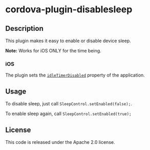# cordova-plugin-disablesleep

## Description
This plugin makes it easy to enable or disable device sleep.

**Note:** Works for iOS ONLY for the time being.

### iOS
The plugin sets the [`idleTimerDisabled`](https://developer.apple.com/library/ios/DOCUMENTATION/UIKit/Reference/UIApplication_Class/Reference/Reference.html#jumpTo_9) property of the application.

## Usage
To disable sleep, just call `SleepControl.setEnabled(false);`.

To enable sleep again, call `SleepControl.setEnabled(true);`

## License
This code is released under the Apache 2.0 license.